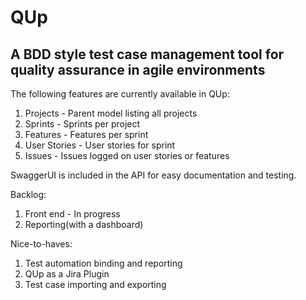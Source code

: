 # QUp
## A BDD style test case management tool for quality assurance in agile environments

The following features are currently available in QUp:

1. Projects - Parent model listing all projects
2. Sprints - Sprints per project
3. Features - Features per sprint
4. User Stories - User stories for sprint
5. Issues - Issues logged on user stories or features

SwaggerUI is included in the API for easy documentation and testing. 

Backlog:

1. Front end - In progress
2. Reporting(with a dashboard)

Nice-to-haves:

1. Test automation binding and reporting
2. QUp as a Jira Plugin
3. Test case importing and exporting

